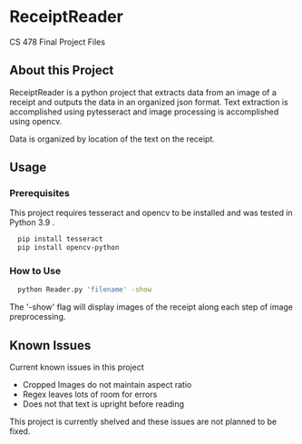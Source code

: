 # ReceiptReader
CS 478 Final Project Files

## About this Project
ReceiptReader is a python project that extracts data from an image of a receipt and outputs the data in an organized json format. Text extraction is accomplished using pytesseract
and image processing is accomplished using opencv.

Data is organized by location of the text on the receipt.
## Usage
### Prerequisites
This project requires tesseract and opencv to be installed and was tested in Python 3.9 .
```sh
  pip install tesseract
  pip install opencv-python
```
### How to Use
```sh
  python Reader.py 'filename' -show
```
The '-show' flag will display images of the receipt along each step of image preprocessing.

## Known Issues
Current known issues in this project
* Cropped Images do not maintain aspect ratio
* Regex leaves lots of room for errors
* Does not that text is upright before reading

This project is currently shelved and these issues are not planned to be fixed.
